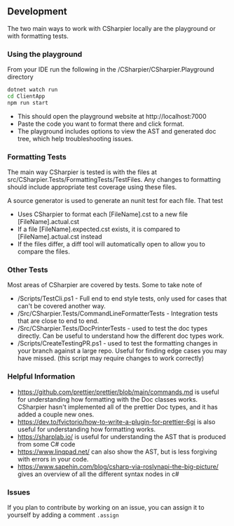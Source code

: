 ## Development
The two main ways to work with CSharpier locally are the playground or with formatting tests.

### Using the playground
From your IDE run the following in the /CSharpier/CSharpier.Playground directory
```bash
dotnet watch run
cd ClientApp
npm run start
```
- This should open the playground website at http://localhost:7000
- Paste the code you want to format there and click format.
- The playground includes options to view the AST and generated doc tree, which help troubleshooting issues.

### Formatting Tests
The main way CSharpier is tested is with the files at src/CSharpier.Tests/FormattingTests/TestFiles. Any changes to formatting should include appropriate test coverage using these files.

A source generator is used to generate an nunit test for each file. That test
- Uses CSharpier to format each [FileName].cst to a new file [FileName].actual.cst
- If a file [FileName].expected.cst exists, it is compared to [FileName].actual.cst instead
- If the files differ, a diff tool will automatically open to allow you to compare the files.

### Other Tests
Most areas of CSharpier are covered by tests. Some to take note of

- /Scripts/TestCli.ps1 - Full end to end style tests, only used for cases that can't be covered another way.
- /Src/CSharpier.Tests/CommandLineFormatterTests - Integration tests that are close to end to end.
- /Src/CSharpier.Tests/DocPrinterTests - used to test the doc types directly. Can be useful to understand how the different doc types work.
- /Scripts/CreateTestingPR.ps1 - used to test the formatting changes in your branch against a large repo. Useful for finding edge cases you may have missed. (this script may require changes to work correctly)

### Helpful Information
- https://github.com/prettier/prettier/blob/main/commands.md is useful for understanding how formatting with the Doc classes works. CSharpier hasn't implemented all of the prettier Doc types, and it has added a couple new ones.
- https://dev.to/fvictorio/how-to-write-a-plugin-for-prettier-6gi is also useful for understanding how formatting works.
- https://sharplab.io/ is useful for understanding the AST that is produced from some C# code
- https://www.linqpad.net/ can also show the AST, but is less forgiving with errors in your code.
- https://www.sapehin.com/blog/csharp-via-roslynapi-the-big-picture/ gives an overview of all the different syntax nodes in c#

### Issues
If you plan to contribute by working on an issue, you can assign it to yourself by adding a comment `.assign`
